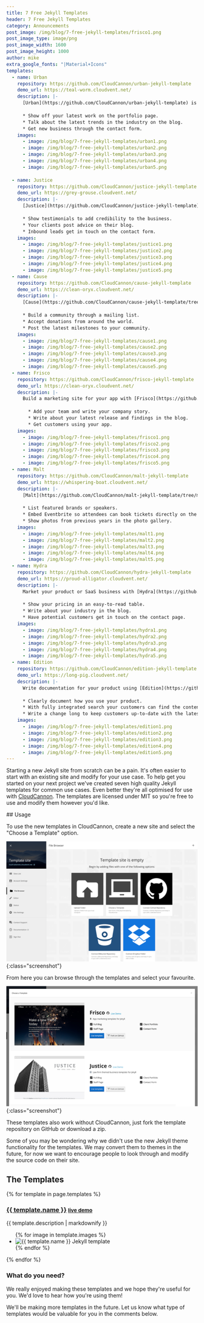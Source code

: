 ```yaml
---
title: 7 Free Jekyll Templates
header: 7 Free Jekyll Templates
category: Announcements
post_image: /img/blog/7-free-jekyll-templates/frisco1.png
post_image_type: image/png
post_image_width: 1600
post_image_height: 1000
author: mike
extra_google_fonts: "|Material+Icons"
templates:
  - name: Urban
    repository: https://github.com/CloudCannon/urban-jekyll-template
    demo_url: https://teal-worm.cloudvent.net/
    description: |-
      [Urban](https://github.com/CloudCannon/urban-jekyll-template) is the perfect starting point for your Agency website.

      * Show off your latest work on the portfolio page.
      * Talk about the latest trends in the industry on the blog.
      * Get new business through the contact form.
    images:
      - image: /img/blog/7-free-jekyll-templates/urban1.png
      - image: /img/blog/7-free-jekyll-templates/urban2.png
      - image: /img/blog/7-free-jekyll-templates/urban3.png
      - image: /img/blog/7-free-jekyll-templates/urban4.png
      - image: /img/blog/7-free-jekyll-templates/urban5.png

  - name: Justice
    repository: https://github.com/CloudCannon/justice-jekyll-template
    demo_url: https://grey-grouse.cloudvent.net/
    description: |-
      [Justice](https://github.com/CloudCannon/justice-jekyll-template) is a law firm themed template for Jekyll which can be modified to fit any local business.

      * Show testimonials to add credibility to the business.
      * Your clients post advice on their blog.
      * Inbound leads get in touch on the contact form.
    images:
      - image: /img/blog/7-free-jekyll-templates/justice1.png
      - image: /img/blog/7-free-jekyll-templates/justice2.png
      - image: /img/blog/7-free-jekyll-templates/justice3.png
      - image: /img/blog/7-free-jekyll-templates/justice4.png
      - image: /img/blog/7-free-jekyll-templates/justice5.png
  - name: Cause
    repository: https://github.com/CloudCannon/cause-jekyll-template
    demo_url: https://clean-oryx.cloudvent.net/
    description: |-
      [Cause](https://github.com/CloudCannon/cause-jekyll-template/tree/master) is the perfect way for a non-profit  to get started with Jekyll.

      * Build a community through a mailing list.
      * Accept donations from around the world.
      * Post the latest milestones to your community.
    images:
      - image: /img/blog/7-free-jekyll-templates/cause1.png
      - image: /img/blog/7-free-jekyll-templates/cause2.png
      - image: /img/blog/7-free-jekyll-templates/cause3.png
      - image: /img/blog/7-free-jekyll-templates/cause4.png
      - image: /img/blog/7-free-jekyll-templates/cause5.png
  - name: Frisco
    repository: https://github.com/CloudCannon/frisco-jekyll-template
    demo_url: https://clean-oryx.cloudvent.net/
    description: |-
      Build a marketing site for your app with [Frisco](https://github.com/CloudCannon/frisco-jekyll-template/tree/master).

        * Add your team and write your company story.
        * Write about your latest release and findings in the blog.
        * Get customers using your app.
    images:
      - image: /img/blog/7-free-jekyll-templates/frisco1.png
      - image: /img/blog/7-free-jekyll-templates/frisco2.png
      - image: /img/blog/7-free-jekyll-templates/frisco3.png
      - image: /img/blog/7-free-jekyll-templates/frisco4.png
      - image: /img/blog/7-free-jekyll-templates/frisco5.png
  - name: Malt
    repository: https://github.com/CloudCannon/malt-jekyll-template
    demo_url: https://whispering-boat.cloudvent.net/
    description: |-
      [Malt](https://github.com/CloudCannon/malt-jekyll-template/tree/master) is a great starting point for an event website.

      * List featured brands or speakers.
      * Embed Eventbrite so attendees can book tickets directly on the site.
      * Show photos from previous years in the photo gallery.
    images:
      - image: /img/blog/7-free-jekyll-templates/malt1.png
      - image: /img/blog/7-free-jekyll-templates/malt2.png
      - image: /img/blog/7-free-jekyll-templates/malt3.png
      - image: /img/blog/7-free-jekyll-templates/malt4.png
      - image: /img/blog/7-free-jekyll-templates/malt5.png
  - name: Hydra
    repository: https://github.com/CloudCannon/hydra-jekyll-template
    demo_url: https://proud-alligator.cloudvent.net/
    description: |-
      Market your product or SaaS business with [Hydra](https://github.com/CloudCannon/hydra-jekyll-template/tree/master).

      * Show your pricing in an easy-to-read table.
      * Write about your industry in the blog.
      * Have potential customers get in touch on the contact page.
    images:
      - image: /img/blog/7-free-jekyll-templates/hydra1.png
      - image: /img/blog/7-free-jekyll-templates/hydra2.png
      - image: /img/blog/7-free-jekyll-templates/hydra3.png
      - image: /img/blog/7-free-jekyll-templates/hydra4.png
      - image: /img/blog/7-free-jekyll-templates/hydra5.png
  - name: Edition
    repository: https://github.com/CloudCannon/edition-jekyll-template
    demo_url: https://long-pig.cloudvent.net/
    description: |-
      Write documentation for your product using [Edition](https://github.com/CloudCannon/edition-jekyll-template/tree/master).

      * Clearly document how you use your product.
      * With fully integrated search your customers can find the content they're looking for.
      * Write a change long to keep customers up-to-date with the latest changes.
    images:
      - image: /img/blog/7-free-jekyll-templates/edition1.png
      - image: /img/blog/7-free-jekyll-templates/edition2.png
      - image: /img/blog/7-free-jekyll-templates/edition3.png
      - image: /img/blog/7-free-jekyll-templates/edition4.png
      - image: /img/blog/7-free-jekyll-templates/edition5.png
---
```

Starting a new Jekyll site from scratch can be a pain. It's often easier to start with an existing site and modify for your use case. To help get you started on your next project we've created seven high quality Jekyll templates for common use cases. Even better they're all optimised for use with [CloudCannon](https://cloudcannon.com). The templates are licensed under MIT so you're free to use and modify them however you'd like.

<link type="text/css" rel="stylesheet" href="/css/lightslider.css" />
<link rel="stylesheet" href="https://maxcdn.bootstrapcdn.com/font-awesome/4.4.0/css/font-awesome.min.css">
<style>

</style>
## Usage

To use the new templates in CloudCannon, create a new site and select the "Choose a Template" option.

![Choose a jekyll template](/img/blog/7-free-jekyll-templates/choose.png){:class="screenshot"}

From here you can browse through the templates and select your favourite.

![List of jekyll templates](/img/blog/7-free-jekyll-templates/templates.png){:class="screenshot"}

These templates also work without CloudCannon, just fork the template repository on GitHub or download a zip.

Some of you may be wondering why we didn't use the new Jekyll theme functionality for the templates. We may convert them to themes in the future, for now we want to encourage people to look through and modify the source code on their site.

## The Templates

{% for template in page.templates %}
<h3>
	<a href="{{ template.repository }}">{{ template.name }}</a>
	<small><a href="{{ template.demo_url }}" target="_blank">live demo <i class="fa fa-external-link" aria-hidden="true"></i></a></small>
</h3>

{{ template.description | markdownify }}

<ul class="photo-gallery">
	{% for image in template.images %}
		<li><img class="screenshot" src="{{ image.image }}" alt="{{ template.name }} Jekyll template"></li>
	{% endfor %}
</ul>
{% endfor %}

### What do you need?

We really enjoyed making these templates and we hope they're useful for you. We'd love to hear how you're using them!

We'll be making more templates in the future. Let us know what type of templates would be valuable for you in the comments below.

<script src="/js/lightslider.js"></script>

<script type="text/javascript">
	$(document).ready(function () {
		$(".photo-gallery img").each(function() {
			var $this = $(this);
			var src = $this.attr('src');
			$this.parent().attr('data-thumb', src);
			$this.parent().attr('data-src', src);
		});

		$(".photo-gallery").lightSlider({
			gallery: true,
			item: 1,
			loop: true,
			thumbItem: 5,
			thumbMargin: 20,
			slideMargin: 0,
			enableDrag: false,
			currentPagerPosition: "left",
		});
	});
</script>
